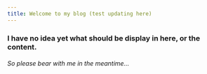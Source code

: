 ```yaml
---
title: Welcome to my blog (test updating here)
---
```


### I have no idea yet what should be display in here, or the content.
###### So please bear with me in the meantime...
